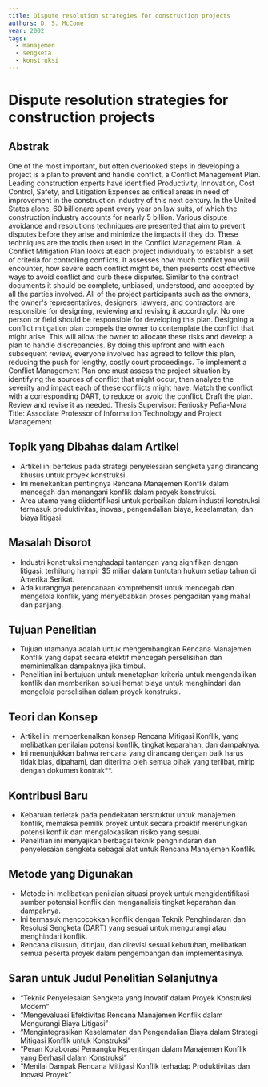 ```yaml
---
title: Dispute resolution strategies for construction projects
authors: D. S. McCone
year: 2002
tags:
  - manajemen
  - sengketa
  - konstruksi
---
```


# Dispute resolution strategies for construction projects

## Abstrak

One of the most important, but often overlooked steps in developing a project is a plan to prevent and handle conflict, a Conflict Management Plan. Leading construction experts have identified Productivity, Innovation, Cost Control, Safety, and Litigation Expenses as critical areas in need of improvement in the construction industry of this next century. In the United States alone, 60 billionare spent every year on law suits, of which the construction industry accounts for nearly 5 billion. Various dispute avoidance and resolutions techniques are presented that aim to prevent disputes before they arise and minimize the impacts if they do. These techniques are the tools then used in the Conflict Management Plan. A Conflict Mitigation Plan looks at each project individually to establish a set of criteria for controlling conflicts. It assesses how much conflict you will encounter, how severe each conflict might be, then presents cost effective ways to avoid conflict and curb these disputes. Similar to the contract documents it should be complete, unbiased, understood, and accepted by all the parties involved. All of the project participants such as the owners, the owner's representatives, designers, lawyers, and contractors are responsible for designing, reviewing and revising it accordingly. No one person or field should be responsible for developing this plan. Designing a conflict mitigation plan compels the owner to contemplate the conflict that might arise. This will allow the owner to allocate these risks and develop a plan to handle discrepancies. By doing this upfront and with each subsequent review, everyone involved has agreed to follow this plan, reducing the push for lengthy, costly court proceedings. To implement a Conflict Management Plan one must assess the project situation by identifying the sources of conflict that might occur, then analyze the severity and impact each of these conflicts might have. Match the conflict with a corresponding DART, to reduce or avoid the conflict. Draft the plan. Review and revise it as needed. Thesis Supervisor: Feniosky Pefia-Mora Title: Associate Professor of Information Technology and Project Management

## Topik yang Dibahas dalam Artikel

- Artikel ini berfokus pada strategi penyelesaian sengketa yang dirancang khusus untuk proyek konstruksi.
- Ini menekankan pentingnya Rencana Manajemen Konflik dalam mencegah dan menangani konflik dalam proyek konstruksi.
- Area utama yang diidentifikasi untuk perbaikan dalam industri konstruksi termasuk produktivitas, inovasi, pengendalian biaya, keselamatan, dan biaya litigasi.

## Masalah Disorot

- Industri konstruksi menghadapi tantangan yang signifikan dengan litigasi, terhitung hampir $5 miliar dalam tuntutan hukum setiap tahun di Amerika Serikat.
- Ada kurangnya perencanaan komprehensif untuk mencegah dan mengelola konflik, yang menyebabkan proses pengadilan yang mahal dan panjang.

## Tujuan Penelitian

- Tujuan utamanya adalah untuk mengembangkan Rencana Manajemen Konflik yang dapat secara efektif mencegah perselisihan dan meminimalkan dampaknya jika timbul.
- Penelitian ini bertujuan untuk menetapkan kriteria untuk mengendalikan konflik dan memberikan solusi hemat biaya untuk menghindari dan mengelola perselisihan dalam proyek konstruksi.

## Teori dan Konsep

- Artikel ini memperkenalkan konsep Rencana Mitigasi Konflik, yang melibatkan penilaian potensi konflik, tingkat keparahan, dan dampaknya.
- Ini menunjukkan bahwa rencana yang dirancang dengan baik harus tidak bias, dipahami, dan diterima oleh semua pihak yang terlibat, mirip dengan dokumen kontrak**.

## Kontribusi Baru

- Kebaruan terletak pada pendekatan terstruktur untuk manajemen konflik, memaksa pemilik proyek untuk secara proaktif merenungkan potensi konflik dan mengalokasikan risiko yang sesuai.
- Penelitian ini menyajikan berbagai teknik penghindaran dan penyelesaian sengketa sebagai alat untuk Rencana Manajemen Konflik.

## Metode yang Digunakan

- Metode ini melibatkan penilaian situasi proyek untuk mengidentifikasi sumber potensial konflik dan menganalisis tingkat keparahan dan dampaknya.
- Ini termasuk mencocokkan konflik dengan Teknik Penghindaran dan Resolusi Sengketa (DART) yang sesuai untuk mengurangi atau menghindari konflik.
- Rencana disusun, ditinjau, dan direvisi sesuai kebutuhan, melibatkan semua peserta proyek dalam pengembangan dan implementasinya.

## Saran untuk Judul Penelitian Selanjutnya

- “Teknik Penyelesaian Sengketa yang Inovatif dalam Proyek Konstruksi Modern”
- “Mengevaluasi Efektivitas Rencana Manajemen Konflik dalam Mengurangi Biaya Litigasi”
- “Mengintegrasikan Keselamatan dan Pengendalian Biaya dalam Strategi Mitigasi Konflik untuk Konstruksi”
- “Peran Kolaborasi Pemangku Kepentingan dalam Manajemen Konflik yang Berhasil dalam Konstruksi”
- “Menilai Dampak Rencana Mitigasi Konflik terhadap Produktivitas dan Inovasi Proyek”
